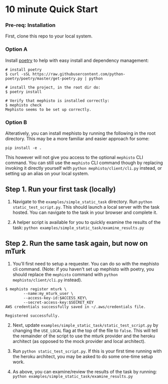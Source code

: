 # 10 minute Quick Start

### Pre-req: Installation

First, clone this repo to your local system.

### Option A
Install [poetry](https://github.com/python-poetry/poetry) to help with easy install and dependency management:

```
# install poetry
$ curl -sSL https://raw.githubusercontent.com/python-poetry/poetry/master/get-poetry.py | python

# install the project, in the root dir do:
$ poetry install

# Verify that mephisto is installed correctly:
$ mephisto check
Mephisto seems to be set up correctly.

```

### Option B
Alteratively, you can install mephisto by running the following in the root directory. This may be a more familiar and easier approach for some:
```
pip install -e .
```
This however will not give you access to the optional `mephisto` CLI command. You can still use the `mephisto` CLI command though by replacing invoking it directly yourself with `python mephisto/client/cli.py` instead, or setting up an alias on your local system.

## Step 1. Run your first task (locally)

1. Navigate to the `examples/simple_static_task` directory. Run `python static_test_script.py`. This should launch a local server with the task hosted. You can navigate to the task in your browser and complete it.

2. A helper script is available for you to quickly examine the results of the task: `python examples/simple_static_task/examine_results.py`


## Step 2. Run the same task again, but now on mTurk

1. You'll first need to setup a requester. You can do so with the mephisto cli command. (Note: if you haven't set up mephisto with poetry, you should replace the `mephisto` command with `python mephisto/client/cli.py` instead).

```
$ mephisto register mturk \
        --name:my_mturk_user \
        --access-key-id:$ACCESS_KEY\
        --secret-access-key:$SECRET_KEY
AWS credentials successfully saved in ~/.aws/credentials file.

Registered successfully.
```

2. Next, update `examples/simple_static_task/static_test_script.py` by changing the `USE_LOCAL` flag at the top of the file to `false`. This will tell the remainder of the script to use the mturk provider and the heroku architect (as opposed to the mock provider and local architect).

3. Run `python static_test_script.py`. If this is your first time running with the heroku architect, you may be asked to do some one-time setup work.

4. As above, you can examine/review the results of the task by running: `python examples/simple_static_task/examine_results.py`